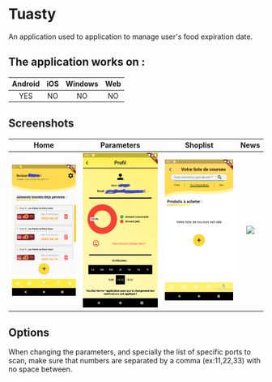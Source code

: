 # Tuasty

An application used to application to manage user's food expiration date.

## The application works on :

|Android|iOS|Windows|Web|
|:-----:|:-:|:-----:|:-:|
|YES|NO|NO|NO|

## Screenshots

|Home|Parameters|Shoplist|News|
|:--:|:--------:|:---:|:-----:|
|<img src="/screenshots/Screenshot_Homepage.png" width="250">|<img src="/screenshots/Screenshot_Parameters.png" width="250">|<img src="/screenshots/Screenshot_Shoplist.png" width="250">|<img src="/screenshots/Screenshot_4.png" width="250">|

## Options
When changing the parameters, and specially the list of specific ports to scan, make sure that numbers are separated by a comma (ex:11,22,33) with no space between. 